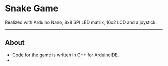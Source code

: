 # Snake Game 
Realized with Arduino Nano, 8x8 SPI LED matrix, 16x2 LCD and a joystick.

---
## About
- Code for the game is written in C++ for ArduinoIDE.
- 
